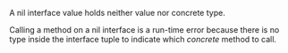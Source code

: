 


A nil interface value holds neither value nor concrete type.

Calling a method on a nil interface is a run-time error because there is no
type inside the interface tuple to indicate which _concrete_ method to call.

